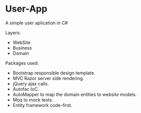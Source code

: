 # User-App
A simple user aplication in C#

Layers:
- WebSite
- Business
- Domain

Packages used:
- Bootstrap responsible design template.
- MVC Razor server side rendering.
- jQuery ajax calls.
- Autofac IoC.
- AutoMapper to map the domain entities to website models.
- Moq to mock tests.
- Entity framework code-first.

